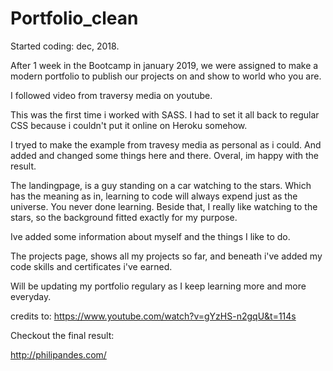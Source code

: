 # Portfolio_clean

Started coding: dec, 2018.

After 1 week in the Bootcamp in january 2019, we were assigned to make a modern portfolio to publish our projects on and show to world who you are. 

I followed video from traversy media on youtube. 

This was the first time i worked with SASS. I had to set it all back to regular CSS because i couldn't put it online on Heroku somehow. 

I tryed to make the example from travesy media as personal as i could. And added and changed some things here and there. Overal, im happy with the result. 

The landingpage, is a guy standing on a car watching to the stars. Which has the meaning as in, learning to code will always expend just as the universe. You never done learning. Beside that, I really like watching to the stars, so the background fitted exactly for my purpose. 

Ive added some information about myself and the things I like to do. 

The projects page, shows all my projects so far, and beneath i've added my code skills and certificates i've earned. 

Will be updating my portfolio regulary as I keep learning more and more everyday.

credits to: https://www.youtube.com/watch?v=gYzHS-n2gqU&t=114s


Checkout the final result: 

http://philipandes.com/
